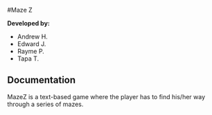 #Maze Z

**Developed by:**  
- Andrew H.
- Edward J.
- Rayme P.
- Tapa T.

Documentation
-------------

MazeZ is a text-based game where the player has to find his/her way through a series of mazes.
